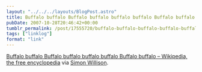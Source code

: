 ```yaml
---
layout: "../../../layouts/BlogPost.astro"
title: Buffalo buffalo Buffalo buffalo buffalo buffalo Buffalo buffalo
pubDate: 2007-10-28T20:46:42+00:00
tumblr_permalink: /post/17555720/buffalo-buffalo-buffalo-buffalo-buffalo-buffalo
tags: ["linklog"]
format: "link"
---
```


[Buffalo buffalo Buffalo buffalo buffalo buffalo Buffalo buffalo – Wikipedia, the free encyclopedia][1] via [Simon Willison](http://simonwillison.net/).

[1]: http://en.wikipedia.org/wiki/Buffalo_buffalo_Buffalo_buffalo_buffalo_buffalo_Buffalo_buffalo
